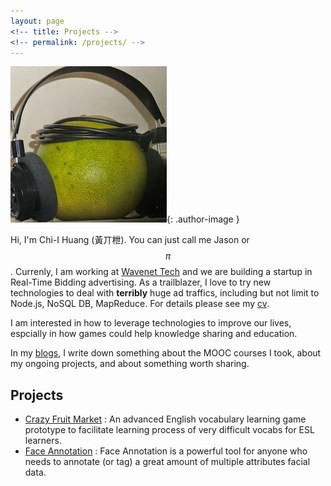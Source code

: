 ```yaml
---
layout: page
<!-- title: Projects -->
<!-- permalink: /projects/ -->
---
```


![Alt text](/assets/images/zabon.jpg){: .author-image }

Hi, I'm Chi-I Huang (黃丌枻). You can just call me Jason or $$\pi$$. Currenly, I am working at [Wavenet Tech](http://www.wavenet.com.tw/) and we are building a startup in Real-Time Bidding advertising. As a trailblazer, I love to try new technologies to deal with **terribly** huge ad traffics, including but not limit to Node.js, NoSQL DB, MapReduce. For details please see my [cv](/assets/ChiIHuang.pdf).

I am interested in how to leverage technologies to improve our lives, espcially in how games could help knowledge sharing and education.

<!-- People pay to send messages  -->

In my [blogs](/blog), I write down something about the MOOC courses I took, about my ongoing projects, and about something worth sharing.


## Projects

- [Crazy Fruit Market][cfm-gh] : An advanced English vocabulary learning game prototype to facilitate learning process of very difficult vocabs for ESL learners.
- [Face Annotation][fa-cmlab] : Face Annotation is a powerful tool for anyone who needs to annotate (or tag) a great amount of multiple attributes facial data.


[cfm-gh]: http://jasson15.github.io/crazy-fruit-market
[fa-cmlab]: http://cmlab.csie.ntu.edu.tw/~pi/face_annotation
